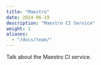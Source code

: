 ```yaml
---
title: "Maestro"
date: 2024-06-19
description: "Maestro CI Service"
weight: 1
aliases:
  - "/docs/team/"
---
```


Talk about the Maestro CI service.

